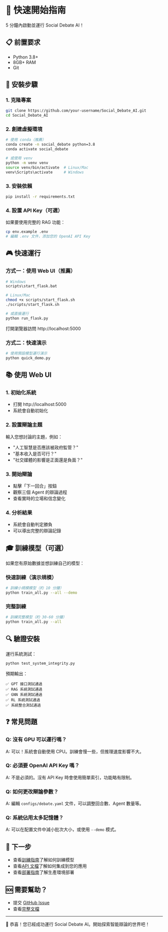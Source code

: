 # 🚀 快速開始指南

5 分鐘內啟動並運行 Social Debate AI！

## 📋 前置要求

- Python 3.8+
- 8GB+ RAM
- Git

## 🔧 安裝步驟

### 1. 克隆專案
```bash
git clone https://github.com/your-username/Social_Debate_AI.git
cd Social_Debate_AI
```

### 2. 創建虛擬環境
```bash
# 使用 conda（推薦）
conda create -n social_debate python=3.8
conda activate social_debate

# 或使用 venv
python -m venv venv
source venv/bin/activate  # Linux/Mac
venv\Scripts\activate     # Windows
```

### 3. 安裝依賴
```bash
pip install -r requirements.txt
```

### 4. 設置 API Key（可選）
如果要使用完整的 RAG 功能：
```bash
cp env.example .env
# 編輯 .env 文件，添加您的 OpenAI API Key
```

## 🎮 快速運行

### 方式一：使用 Web UI（推薦）
```bash
# Windows
scripts\start_flask.bat

# Linux/Mac
chmod +x scripts/start_flask.sh
./scripts/start_flask.sh

# 或直接運行
python run_flask.py
```

打開瀏覽器訪問 http://localhost:5000

### 方式二：快速演示
```bash
# 使用預設模型運行演示
python quick_demo.py
```

## 📚 使用 Web UI

### 1. 初始化系統
- 打開 http://localhost:5000
- 系統會自動初始化

### 2. 設置辯論主題
輸入您想討論的主題，例如：
- "人工智慧是否應該被政府監管？"
- "基本收入是否可行？"
- "社交媒體的影響是正面還是負面？"

### 3. 開始辯論
- 點擊「下一回合」按鈕
- 觀察三個 Agent 的辯論過程
- 查看實時的立場和信念變化

### 4. 分析結果
- 系統會自動判定勝負
- 可以導出完整的辯論記錄

## 🎓 訓練模型（可選）

如果您有原始數據並想訓練自己的模型：

### 快速訓練（演示規模）
```bash
# 訓練小規模模型（約 10 分鐘）
python train_all.py --all --demo
```

### 完整訓練
```bash
# 訓練完整模型（約 30-60 分鐘）
python train_all.py --all
```

## 🔍 驗證安裝

運行系統測試：
```bash
python test_system_integrity.py
```

預期輸出：
```
✅ GPT 接口測試通過
✅ RAG 系統測試通過
✅ GNN 系統測試通過
✅ RL 系統測試通過
✅ 系統整合測試通過
```

## ❓ 常見問題

### Q: 沒有 GPU 可以運行嗎？
A: 可以！系統會自動使用 CPU。訓練會慢一些，但推理速度影響不大。

### Q: 必須要 OpenAI API Key 嗎？
A: 不是必須的。沒有 API Key 時會使用簡單索引，功能略有限制。

### Q: 如何更改辯論參數？
A: 編輯 `configs/debate.yaml` 文件，可以調整回合數、Agent 數量等。

### Q: 系統佔用太多記憶體？
A: 可以在配置文件中減小批次大小，或使用 `--demo` 模式。

## 📖 下一步

- 查看[訓練指南](TRAINING_GUIDE.md)了解如何訓練模型
- 查看[API 文檔](API_REFERENCE.md)了解如何集成到您的應用
- 查看[部署指南](DEPLOYMENT.md)了解生產環境部署

## 🆘 需要幫助？

- 提交 [GitHub Issue](https://github.com/your-username/Social_Debate_AI/issues)
- 查看[完整文檔](../README.md)

---

🎉 恭喜！您已經成功運行 Social Debate AI。開始探索智能辯論的世界吧！ 